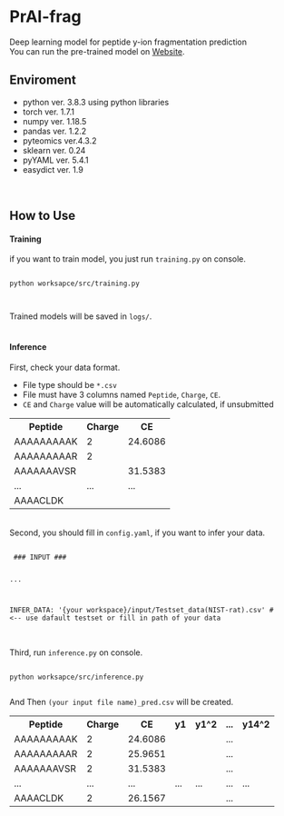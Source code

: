 <h1>PrAI-frag</h1>

Deep learning model for peptide y-ion fragmentation prediction<br>
You can run the pre-trained model on 
<a href="http://www.prai.co.kr/" target="_blank">Website</a>.
<br>

<h2>Enviroment</h2>
<ul>
 <li>python ver. 3.8.3 using python libraries</li>
 <li>torch ver. 1.7.1</li>
 <li>numpy ver. 1.18.5</li>
 <li>pandas ver. 1.2.2</li>
 <li>pyteomics ver.4.3.2</li>
 <li>sklearn ver. 0.24</li>
 <li>pyYAML ver. 5.4.1</li>
 <li>easydict ver. 1.9</li>
</ul>
<br>

<h2>How to Use</h2>
<h4>Training</h4>
if you want to train model, you just run <code>training.py</code> on console.<br>
<pre><code>
python worksapce/src/training.py

</code></pre>
Trained models will be saved in <code>logs/</code>.
<br>
<br>

<h4>Inference</h4>
First, check your data format.
<ul>
 <li>File type should be <code>*.csv</code></li>
 <li>
  File must have 3 columns named 
  <code>Peptide</code>,
  <code>Charge</code>,
  <code>CE</code>.
 </li>
 <li><code>CE</code> and <code>Charge</code> value will be automatically calculated, if unsubmitted</li>
</ul>
<table>
 <th>Peptide</th><th>Charge</th><th>CE</th>
 <tr>
  <td>AAAAAAAAAK</td><td>2</td><td>24.6086</td>
 </tr>
 <tr>
  <td>AAAAAAAAAR</td><td>2</td><td></td>
 </tr>
 <tr>
  <td>AAAAAAAVSR</td><td></td><td>31.5383</td>
 </tr>
 <tr>
  <td>...</td><td>...</td><td>...</td>
 </tr>
 <tr>
  <td>AAAACLDK</td><td></td><td></td>
 </tr>
</table>
<br>
Second, you should fill in <code>config.yaml</code>, if you want to infer your data.
<pre><code>
 ### INPUT ###

 ...
 
 INFER_DATA: '{your workspace}/input/Testset_data(NIST-rat).csv' # <-- use dafault testset or fill in path of your data
</code></pre>
<br>
Third, run <code>inference.py</code> on console.<br>
<pre><code>
python worksapce/src/inference.py

</code></pre>
And Then <code>(your input file name)_pred.csv</code> will be created.
<table>
 <th>Peptide</th><th>Charge</th><th>CE</th><th>y1</th><th>y1^2</th><th>...</th><th>y14^2</th>
 <tr>
  <td>AAAAAAAAAK</td><td>2</td><td>24.6086</td><td></td><td></td><td>...</td><td></td>
 </tr>
 <tr>
  <td>AAAAAAAAAR</td><td>2</td><td>25.9651</td><td></td><td></td><td>...</td><td></td>
 </tr>
 <tr>
  <td>AAAAAAAVSR</td><td>2</td><td>31.5383</td><td></td><td></td><td>...</td><td></td>
 </tr>
 <tr>
  <td>...</td><td>...</td><td>...</td><td>...</td><td>...</td><td>...</td><td>...</td>
 </tr>
 <tr>
  <td>AAAACLDK</td><td>2</td><td>26.1567</td><td></td><td></td><td>...</td><td></td>
 </tr>
</table>
